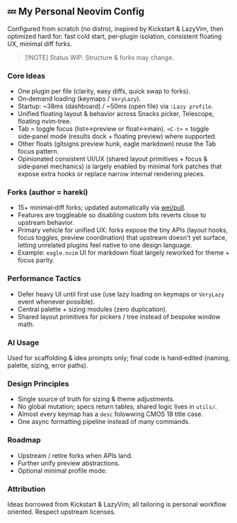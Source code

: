 ## 💤 My Personal Neovim Config 

Configured from scratch (no distro), inspired by Kickstart & LazyVim, then optimized hard for: fast cold start, per‑plugin isolation, consistent floating UX, minimal diff forks.

> [!NOTE] Status
> WIP. Structure & forks may change.

### Core Ideas
- One plugin per file (clarity, easy diffs, quick swap to forks).
- On‑demand loading (keymaps / `VeryLazy`).
- Startup: ~38ms (dashboard) / ~50ms (open file) via `:Lazy profile`.
- Unified floating layout & behavior across Snacks picker, Telescope, floating nvim‑tree.
- Tab = toggle focus (list<->preview or float<->main). `<C-t>` = toggle side‑panel mode (results dock + floating preview) where supported.
- Other floats (gitsigns preview hunk, eagle markdown) reuse the Tab focus pattern.
- Opinionated consistent UI/UX (shared layout primitives + focus & side‑panel mechanics) is largely enabled by minimal fork patches that expose extra hooks or replace narrow internal rendering pieces.


### Forks (author = hareki)
- 15+ minimal‑diff forks; updated automatically via [wei/pull](https://github.com/wei/pull).
- Features are toggleable so disabling custom bits reverts close to upstream behavior.
- Primary vehicle for unified UX: forks expose the tiny APIs (layout hooks, focus toggles, preview coordination) that upstream doesn't yet surface, letting unrelated plugins feel native to one design language.
- Example: `eagle.nvim` UI for markdown float largely reworked for theme + focus parity.

### Performance Tactics
- Defer heavy UI until first use (use lazy loading on keymaps or `VeryLazy` event whenever possible).
- Central palette + sizing modules (zero duplication).
- Shared layout primitives for pickers / tree instead of bespoke window math.

### AI Usage
Used for scaffolding & idea prompts only; final code is hand‑edited (naming, palette, sizing, error paths).

### Design Principles
- Single source of truth for sizing & theme adjustments.
- No global mutation; specs return tables; shared logic lives in `utils/`.
- Almost every keymap has a `desc` folowwing CMOS 18 title case.
- One async formatting pipeline instead of many commands.

### Roadmap
- Upstream / retire forks when APIs land.
- Further unify preview abstractions.
- Optional minimal profile mode.

### Attribution
Ideas borrowed from Kickstart & LazyVim; all tailoring is personal workflow oriented. Respect upstream licenses.
